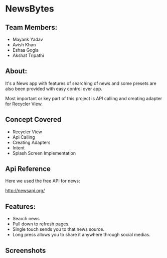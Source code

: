 # NewsBytes

## Team Members:

* Mayank Yadav
* Avish Khan
* Eshaa Gogia
* Akshat Tripathi

## About:

It's a News app with features of searching of news and some presets are also been provided with easy control over app.

Most important or key part of this project is API calling and creating adapter for Recycler View.

## Concept Covered

- Recycler View
- Api Calling
- Creating Adapters
- Intent
- Splash Screen Implementation

## Api Reference

Here we used the free API for news:

http://newsapi.org/

## Features:

- Search news
- Pull down to refresh pages.
- Single touch sends you to that news source.
- Long press allows you to share it anywhere through social medias.

## Screenshots
